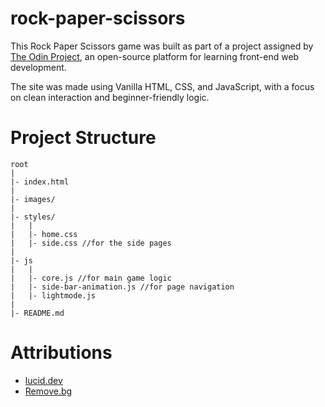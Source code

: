 # rock-paper-scissors
This Rock Paper Scissors game was built as part of a project assigned by <a href="https://www.theodinproject.com/dashboard" target="_blank">The Odin Project</a>, an open-source platform for learning front-end web development.

The site was made using Vanilla HTML, CSS, and JavaScript, with a focus on clean interaction and beginner-friendly logic.

# Project Structure

    root
    |
    |- index.html
    |
    |- images/
    |
    |- styles/
    |   |
    |   |- home.css
    |   |- side.css //for the side pages
    |
    |- js
    |   |
    |   |- core.js //for main game logic
    |   |- side-bar-animation.js //for page navigation
    |   |- lightmode.js
    |   
    |- README.md

# Attributions

- <a href="https://lucide.dev/" target="_blank">lucid.dev</a>
- <a href="https://www.remove.bg/" target="_blank">Remove.bg</a>
